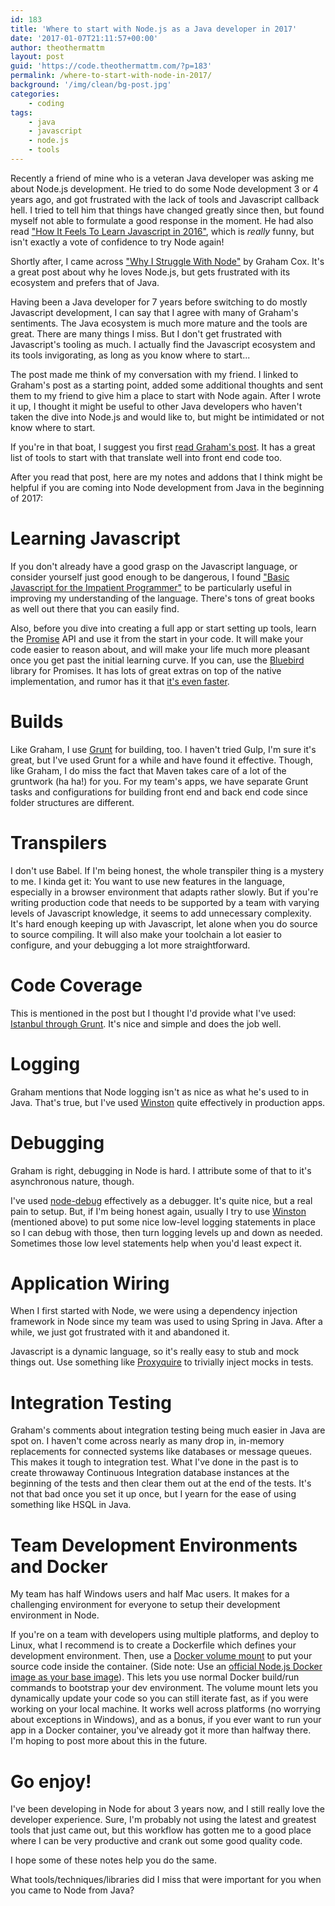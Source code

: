 ```yaml
---
id: 183
title: 'Where to start with Node.js as a Java developer in 2017'
date: '2017-01-07T21:11:57+00:00'
author: theothermattm
layout: post
guid: 'https://code.theothermattm.com/?p=183'
permalink: /where-to-start-with-node-in-2017/
background: '/img/clean/bg-post.jpg'
categories:
    - coding
tags:
    - java
    - javascript
    - node.js
    - tools
---
```


<p>Recently a friend of mine who is a veteran Java developer was asking me about Node.js development.  He tried to do some Node development 3 or 4 years ago, and got frustrated with the lack of tools and Javascript callback hell.     I tried to tell him that things have changed greatly since then, but found myself not able to formulate a good response in the moment.  He had also read <a href="https://hackernoon.com/how-it-feels-to-learn-javascript-in-2016-d3a717dd577f">"How It Feels To Learn Javascript in 2016"</a>, which is <em>really</em> funny, but isn't exactly a vote of confidence to try Node again!</p>

<p>Shortly after, I came across <a href="https://dev.to/grahamcox82/why-i-struggle-with-node">"Why I Struggle With Node"</a> by Graham Cox.  It's a great post about why he loves Node.js, but gets frustrated with its ecosystem and prefers that of Java.  </p>

<p>Having been a Java developer for 7 years before switching to do mostly Javascript development, I can say that I agree with many of Graham's sentiments.  The Java ecosystem is much more mature and the tools are great. There are many things I miss. But I don't get frustrated with Javascript's tooling as much.  I actually find the Javascript ecosystem and its tools invigorating, as long as you know where to start...</p>

<p>The post made me think of my conversation with my friend.  I linked to Graham's post as a starting point, added some additional thoughts and sent them to my friend to give him a place to start with Node again.  After I wrote it up, I thought it might be useful to other Java developers who haven't taken the dive into Node.js and would like to, but might be intimidated or not know where to start.</p>

<p>If you're in that boat, I suggest you first <a href="https://dev.to/grahamcox82/why-i-struggle-with-node">read Graham's post</a>. It has a great list of tools to start with that translate well into front end code too.  </p>

<p>After you read that post, here are my notes and addons that I think might be helpful if you are coming into Node development from Java in the beginning of 2017:</p>

<h1 id="learningjavascript">Learning Javascript</h1>

<p>If you don't already have a good grasp on the Javascript language, or consider yourself just good enough to be dangerous, I found <a href="http://www.2ality.com/2013/06/basic-javascript.html">"Basic Javascript for the Impatient Programmer"</a> to be particularly useful in improving my understanding of the language.  There's tons of great books as well out there that you can easily find.</p>

<p>Also, before you dive into creating a full app or start setting up tools, learn the <a href="https://spring.io/understanding/javascript-promises">Promise</a> API and use it from the start in your code.  It will make your code easier to reason about, and will make your life much more pleasant once you get past the initial learning curve.  If you can, use the <a href="http://bluebirdjs.com/">Bluebird</a> library for Promises.  It has lots of great extras on top of the native implementation, and rumor has it that <a href="http://stackoverflow.com/a/34961040/288935">it's even faster</a>.</p>

<h1 id="building">Builds</h1>

<p>Like Graham, I use <a href="http://gruntjs.com/">Grunt</a> for building, too. I haven't tried Gulp, I'm sure it's great, but I've used Grunt for a while and have found it effective.  Though, like Graham, I do miss the fact that Maven takes care of a lot of the gruntwork (ha ha!) for you.  For my team's apps, we have separate Grunt tasks and configurations for building front end and back end code since folder structures are different.</p>

<h1 id="transpilers">Transpilers</h1>

<p>I don't use Babel. If I'm being honest, the whole transpiler thing is a mystery to me. I kinda get it: You want to use new features in the language, especially in a browser environment that adapts rather slowly.  But if you're writing production code that needs to be supported by a team with varying levels of Javascript knowledge, it seems to add unnecessary complexity. It's hard enough keeping up with Javascript, let alone when you do source to source compiling.  It will also make your toolchain a lot easier to configure, and your debugging a lot more straightforward.</p>

<h1 id="codecoverage">Code Coverage</h1>

<p>This is mentioned in the post but I thought I'd provide what I've used:  <a href="https://github.com/taichi/grunt-istanbul">Istanbul through Grunt</a>.  It's nice and simple and does the job well.</p>

<h1 id="logging">Logging</h1>

<p>Graham mentions that Node logging isn't as nice as what he's used to in Java.  That's true, but I've used <a href="https://github.com/winstonjs/winston">Winston</a> quite effectively in production apps.</p> 

<h1 id="debugging">Debugging</h1>

<p>Graham is right, debugging in Node is hard. I attribute some of that to it's asynchronous nature, though. </p>

<p>I've used <a href="https://www.npmjs.com/package/node-debug">node-debug</a> effectively as a debugger. It's quite nice, but a real pain to setup. But, if I'm being honest again, usually I try to use <a href="https://github.com/winstonjs/winston">Winston</a> (mentioned above) to put some nice low-level logging statements in place so I can debug with those, then turn logging levels up and down as needed.  Sometimes those low level statements help when you'd least expect it.</p>

<h1 id="applicationwiring">Application Wiring</h1>

<p>When I first started with Node, we were using a dependency injection framework in Node since my team was used to using Spring in Java.  After a while, we just got frustrated with it and abandoned it.</p>

<p>Javascript is a dynamic language, so it's really easy to stub and mock things out.  Use something like <a href="https://www.npmjs.com/package/proxyquire">Proxyquire</a> to trivially inject mocks in tests.</p>

<h1 id="integrationtesting">Integration Testing</h1>

<p>Graham's comments about integration testing being much easier in Java are spot on. I haven't come across nearly as many drop in, in-memory replacements for connected systems like databases or message queues.  This makes it tough to integration test.  What I've done in the past is to create throwaway Continuous Integration database instances at the beginning of the tests and then clear them out at the end of the tests.  It's not that bad once you set it up once, but I yearn for the ease of using something like HSQL in Java.</p>

<h1 id="developmentenvironmentsanddocker">Team Development Environments and Docker</h1>

<p>My team has half Windows users and half Mac users.  It makes for a challenging environment for everyone to setup their development environment in Node.  </p>

<p>If you're on a team with developers using multiple platforms, and deploy to Linux, what I recommend is to create a Dockerfile which defines your development environment. Then, use a <a href="https://docs.docker.com/engine/tutorials/dockervolumes/">Docker volume mount</a> to put your source code inside the container. (Side note:  Use an <a href="https://hub.docker.com/_/node/">official Node.js Docker image as your base image</a>). This lets you use normal Docker build/run commands to bootstrap your dev environment.  The volume mount lets you dynamically update your code so you can still iterate fast, as if you were working on your local machine.  It works well across platforms (no worrying about exceptions in Windows), and as a bonus, if you ever want to run your app in a Docker container, you've already got it more than halfway there.  I'm hoping to post more about this in the future.</p>

<h1 id="goenjoy">Go enjoy!</h1>

<p>I've been developing in Node for about 3 years now, and I still really love the developer experience.  Sure, I'm probably not using the latest and greatest tools that just came out, but this workflow has gotten me to a good place where I can be very productive and crank out some good quality code.</p>

<p>I hope some of these notes help you do the same.  </p>

<p>What tools/techniques/libraries did I miss that were important for you when you came to Node from Java?</p>